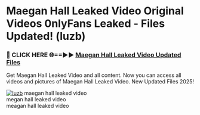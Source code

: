 # Maegan Hall Leaked Video Original Videos 0nlyFans Leaked - Files Updated! (luzb)

<h3>🔴 CLICK HERE 🌐==►► <a href="https://tinyurl.com/brd5kh86" rel="nofollow">Maegan Hall Leaked Video Updated Files</a></h3>

Get Maegan Hall Leaked Video and all content. Now you can access all videos and pictures of Maegan Hall Leaked Video. New Updated Files 2025!

[![luzb](https://i.imgur.com/K7sEzmb.gif)](https://tinyurl.com/brd5kh86)
maegan hall leaked video<br>
megan hall leaked video<br>
meagan hall leaked video